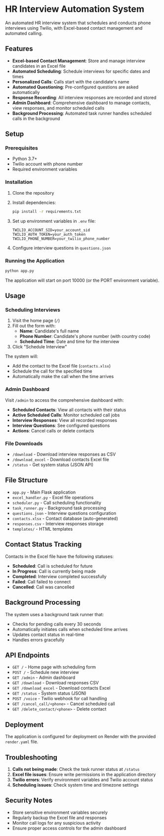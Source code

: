 # HR Interview Automation System

An automated HR interview system that schedules and conducts phone interviews using Twilio, with Excel-based contact management and automated calling.

## Features

- **Excel-based Contact Management**: Store and manage interview candidates in an Excel file
- **Automated Scheduling**: Schedule interviews for specific dates and times
- **Personalized Calls**: Calls start with the candidate's name
- **Automated Questioning**: Pre-configured questions are asked automatically
- **Response Recording**: All interview responses are recorded and stored
- **Admin Dashboard**: Comprehensive dashboard to manage contacts, view responses, and monitor scheduled calls
- **Background Processing**: Automated task runner handles scheduled calls in the background

## Setup

### Prerequisites

- Python 3.7+
- Twilio account with phone number
- Required environment variables

### Installation

1. Clone the repository
2. Install dependencies:
   ```bash
   pip install -r requirements.txt
   ```

3. Set up environment variables in `.env` file:
   ```
   TWILIO_ACCOUNT_SID=your_account_sid
   TWILIO_AUTH_TOKEN=your_auth_token
   TWILIO_PHONE_NUMBER=your_twilio_phone_number
   ```

4. Configure interview questions in `questions.json`

### Running the Application

```bash
python app.py
```

The application will start on port 10000 (or the PORT environment variable).

## Usage

### Scheduling Interviews

1. Visit the home page (`/`)
2. Fill out the form with:
   - **Name**: Candidate's full name
   - **Phone Number**: Candidate's phone number (with country code)
   - **Scheduled Time**: Date and time for the interview
3. Click "Schedule Interview"

The system will:
- Add the contact to the Excel file (`contacts.xlsx`)
- Schedule the call for the specified time
- Automatically make the call when the time arrives

### Admin Dashboard

Visit `/admin` to access the comprehensive dashboard with:

- **Scheduled Contacts**: View all contacts with their status
- **Active Scheduled Calls**: Monitor scheduled call jobs
- **Interview Responses**: View all recorded responses
- **Interview Questions**: See configured questions
- **Actions**: Cancel calls or delete contacts

### File Downloads

- `/download` - Download interview responses as CSV
- `/download_excel` - Download contacts Excel file
- `/status` - Get system status (JSON API)

## File Structure

- `app.py` - Main Flask application
- `excel_handler.py` - Excel file operations
- `scheduler.py` - Call scheduling functionality
- `task_runner.py` - Background task processing
- `questions.json` - Interview questions configuration
- `contacts.xlsx` - Contact database (auto-generated)
- `responses.csv` - Interview responses storage
- `templates/` - HTML templates

## Contact Status Tracking

Contacts in the Excel file have the following statuses:

- **Scheduled**: Call is scheduled for future
- **In Progress**: Call is currently being made
- **Completed**: Interview completed successfully
- **Failed**: Call failed to connect
- **Cancelled**: Call was cancelled

## Background Processing

The system uses a background task runner that:

- Checks for pending calls every 30 seconds
- Automatically initiates calls when scheduled time arrives
- Updates contact status in real-time
- Handles errors gracefully

## API Endpoints

- `GET /` - Home page with scheduling form
- `POST /` - Schedule new interview
- `GET /admin` - Admin dashboard
- `GET /download` - Download responses CSV
- `GET /download_excel` - Download contacts Excel
- `GET /status` - System status (JSON)
- `POST /voice` - Twilio webhook for call handling
- `GET /cancel_call/<phone>` - Cancel scheduled call
- `GET /delete_contact/<phone>` - Delete contact

## Deployment

The application is configured for deployment on Render with the provided `render.yaml` file.

## Troubleshooting

1. **Calls not being made**: Check the task runner status at `/status`
2. **Excel file issues**: Ensure write permissions in the application directory
3. **Twilio errors**: Verify environment variables and Twilio account status
4. **Scheduling issues**: Check system time and timezone settings

## Security Notes

- Store sensitive environment variables securely
- Regularly backup the Excel file and responses
- Monitor call logs for any suspicious activity
- Ensure proper access controls for the admin dashboard